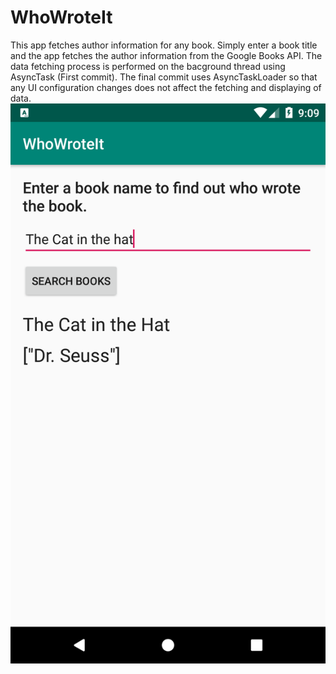 # WhoWroteIt
This app fetches author information for any book. Simply enter a book title and the app fetches the author information from the Google Books API. The data fetching process is performed on the bacground thread using AsyncTask (First commit). The final commit uses AsyncTaskLoader so that any UI configuration changes does not affect the fetching and displaying of data.
![Screenshot of WhoWroteIt App](https://raw.githubusercontent.com/jpillay07/WhoWroteIt/master/app/src/main/res/drawable/Screenshot_1579460947.png)
